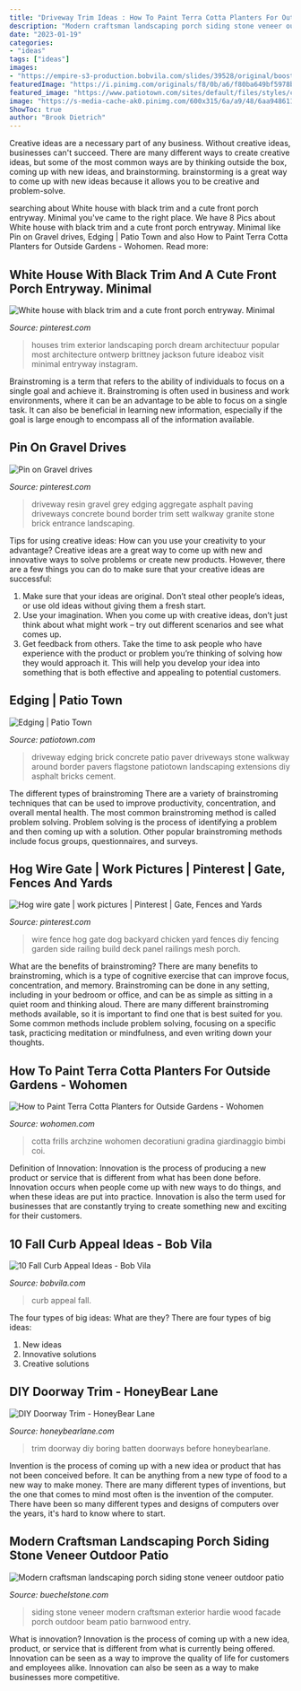 ```yaml
---
title: "Driveway Trim Ideas : How To Paint Terra Cotta Planters For Outside Gardens"
description: "Modern craftsman landscaping porch siding stone veneer outdoor patio"
date: "2023-01-19"
categories:
- "ideas"
tags: ["ideas"]
images:
- "https://empire-s3-production.bobvila.com/slides/39528/original/boost-your-home-s-fall-curb-appeal.jpg?1601063564"
featuredImage: "https://i.pinimg.com/originals/f8/0b/a6/f80ba649bf5978bc68ec323fcf34f2f5.jpg"
featured_image: "https://www.patiotown.com/sites/default/files/styles/card_small/public/galleries/edging_6.jpg?itok=221U4WrA"
image: "https://s-media-cache-ak0.pinimg.com/600x315/6a/a9/48/6aa94861180f3a3c4f12e28292b1e83c.jpg"
ShowToc: true
author: "Brook Dietrich"
---
```



Creative ideas are a necessary part of any business. Without creative ideas, businesses can't succeed. There are many different ways to create creative ideas, but some of the most common ways are by thinking outside the box, coming up with new ideas, and brainstorming. brainstorming is a great way to come up with new ideas because it allows you to be creative and problem-solve.

	

		
searching about White house with black trim and a cute front porch entryway. Minimal you've came to the right place. We have 8 Pics about White house with black trim and a cute front porch entryway. Minimal like Pin on Gravel drives, Edging | Patio Town and also How to Paint Terra Cotta Planters for Outside Gardens - Wohomen. Read more:
		
    
## White House With Black Trim And A Cute Front Porch Entryway. Minimal

<img loading=lazy src="https://i.pinimg.com/originals/f8/0b/a6/f80ba649bf5978bc68ec323fcf34f2f5.jpg" onerror="this.onerror=null;this.src='https://tse1.mm.bing.net/th?id=OIP.3FtMWTdUlPkbnXYRY_RttAHaG3&amp;pid=15.1';" alt="White house with black trim and a cute front porch entryway. Minimal">

_Source: pinterest.com_

>houses trim exterior landscaping porch dream architectuur popular most architecture ontwerp brittney jackson future ideaboz visit minimal entryway instagram. 

	

Brainstroming is a term that refers to the ability of individuals to focus on a single goal and achieve it. Brainstroming is often used in business and work environments, where it can be an advantage to be able to focus on a single task. It can also be beneficial in learning new information, especially if the goal is large enough to encompass all of the information available.

    
## Pin On Gravel Drives

<img loading=lazy src="https://i.pinimg.com/736x/44/a4/11/44a411d916b6a74d2aa823fa23553bd6--driveway-entrance-cobbled-driveway.jpg" onerror="this.onerror=null;this.src='https://tse1.mm.bing.net/th?id=OIP.9uctDR1FhMSAEr8fmT2BcAHaFj&amp;pid=15.1';" alt="Pin on Gravel drives">

_Source: pinterest.com_

>driveway resin gravel grey edging aggregate asphalt paving driveways concrete bound border trim sett walkway granite stone brick entrance landscaping. 

	

Tips for using creative ideas: How can you use your creativity to your advantage?
Creative ideas are a great way to come up with new and innovative ways to solve problems or create new products. However, there are a few things you can do to make sure that your creative ideas are successful:
1) Make sure that your ideas are original. Don’t steal other people’s ideas, or use old ideas without giving them a fresh start.
2) Use your imagination. When you come up with creative ideas, don’t just think about what might work – try out different scenarios and see what comes up.
3) Get feedback from others. Take the time to ask people who have experience with the product or problem you’re thinking of solving how they would approach it. This will help you develop your idea into something that is both effective and appealing to potential customers.

    
## Edging | Patio Town

<img loading=lazy src="https://www.patiotown.com/sites/default/files/styles/card_small/public/galleries/edging_6.jpg?itok=221U4WrA" onerror="this.onerror=null;this.src='https://tse3.mm.bing.net/th?id=OIP.vaQ1e1_vWeQLqnrfY2UYVQHaE0&amp;pid=15.1';" alt="Edging | Patio Town">

_Source: patiotown.com_

>driveway edging brick concrete patio paver driveways stone walkway around border pavers flagstone patiotown landscaping extensions diy asphalt bricks cement. 

	

The different types of brainstroming
There are a variety of brainstroming techniques that can be used to improve productivity, concentration, and overall mental health. The most common brainstroming method is called problem solving. Problem solving is the process of identifying a problem and then coming up with a solution. Other popular brainstroming methods include focus groups, questionnaires, and surveys.

    
## Hog Wire Gate | Work Pictures | Pinterest | Gate, Fences And Yards

<img loading=lazy src="https://s-media-cache-ak0.pinimg.com/600x315/6a/a9/48/6aa94861180f3a3c4f12e28292b1e83c.jpg" onerror="this.onerror=null;this.src='https://tse3.mm.bing.net/th?id=OIP.txUa_Zzb3-7So_mi-DPnOAHaD4&amp;pid=15.1';" alt="Hog wire gate | work pictures | Pinterest | Gate, Fences and Yards">

_Source: pinterest.com_

>wire fence hog gate dog backyard chicken yard fences diy fencing garden side railing build deck panel railings mesh porch. 

	

What are the benefits of brainstroming?
There are many benefits to brainstroming, which is a type of cognitive exercise that can improve focus, concentration, and memory. Brainstroming can be done in any setting, including in your bedroom or office, and can be as simple as sitting in a quiet room and thinking aloud. There are many different brainstroming methods available, so it is important to find one that is best suited for you. Some common methods include problem solving, focusing on a specific task, practicing meditation or mindfulness, and even writing down your thoughts.

    
## How To Paint Terra Cotta Planters For Outside Gardens - Wohomen

<img loading=lazy src="http://www.wohomen.com/wp-content/uploads/2020/05/Paint-Terra-Cotta-Planters.png" onerror="this.onerror=null;this.src='https://tse1.mm.bing.net/th?id=OIP.WChhGJ7ULolX_4ci_gDoDgHaEx&amp;pid=15.1';" alt="How to Paint Terra Cotta Planters for Outside Gardens - Wohomen">

_Source: wohomen.com_

>cotta frills archzine wohomen decoratiuni gradina giardinaggio bimbi coi. 

	

Definition of Innovation:
Innovation is the process of producing a new product or service that is different from what has been done before. Innovation occurs when people come up with new ways to do things, and when these ideas are put into practice. Innovation is also the term used for businesses that are constantly trying to create something new and exciting for their customers.

    
## 10 Fall Curb Appeal Ideas - Bob Vila

<img loading=lazy src="https://empire-s3-production.bobvila.com/slides/39528/original/boost-your-home-s-fall-curb-appeal.jpg?1601063564" onerror="this.onerror=null;this.src='https://tse1.mm.bing.net/th?id=OIP.l0aL4zuWsxmdjd86adQyRwHaLG&amp;pid=15.1';" alt="10 Fall Curb Appeal Ideas - Bob Vila">

_Source: bobvila.com_

>curb appeal fall. 

	

The four types of big ideas: What are they?
There are four types of big ideas: 
1. New ideas 
2. Innovative solutions 
3. Creative solutions 

    
## DIY Doorway Trim - HoneyBear Lane

<img loading=lazy src="http://www.honeybearlane.com/wp-content/uploads/2015/02/DIY-Doorway-Trim.jpg" onerror="this.onerror=null;this.src='https://tse2.mm.bing.net/th?id=OIP.8GxuB1MFOC5FBPL57lNkEAHaLH&amp;pid=15.1';" alt="DIY Doorway Trim - HoneyBear Lane">

_Source: honeybearlane.com_

>trim doorway diy boring batten doorways before honeybearlane. 

	

Invention is the process of coming up with a new idea or product that has not been conceived before. It can be anything from a new type of food to a new way to make money. There are many different types of inventions, but the one that comes to mind most often is the invention of the computer. There have been so many different types and designs of computers over the years, it's hard to know where to start.

    
## Modern Craftsman Landscaping Porch Siding Stone Veneer Outdoor Patio

<img loading=lazy src="https://www.buechelstone.com/wp-content/uploads/2020/09/Modern-rustic-wood-beam-entry-craftsman-exterior-veneer-stone-siding-hardie-board-dream-home-design-HERO-1280x660-02b.jpg" onerror="this.onerror=null;this.src='https://tse1.mm.bing.net/th?id=OIP.PeO9Vy9Fjdvi2K9dSmCsVAHaD0&amp;pid=15.1';" alt="Modern craftsman landscaping porch siding stone veneer outdoor patio">

_Source: buechelstone.com_

>siding stone veneer modern craftsman exterior hardie wood facade porch outdoor beam patio barnwood entry. 

	

What is innovation?
Innovation is the process of coming up with a new idea, product, or service that is different from what is currently being offered. Innovation can be seen as a way to improve the quality of life for customers and employees alike. Innovation can also be seen as a way to make businesses more competitive.

